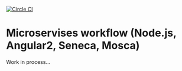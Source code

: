 [![Circle CI](https://circleci.com/gh/byavv/mswf/tree/master.svg)](https://circleci.com/gh/byavv/mswf/tree/master)
# Microservises workflow (Node.js, Angular2, Seneca, Mosca)

Work in process...